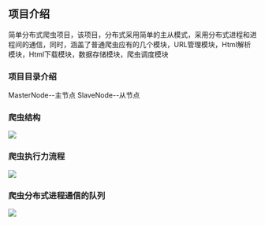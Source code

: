 ## 项目介绍
简单分布式爬虫项目，该项目，分布式采用简单的主从模式，采用分布式进程和进程间的通信，同时，涵盖了普通爬虫应有的几个模块，URL管理模块，Html解析模块，Html下载模块，数据存储模块，爬虫调度模块

### 项目目录介绍
MasterNode--主节点
SlaveNode--从节点

### 爬虫结构

![](https://github.com/shisiying/crawer_python/blob/master/easy_distributed_crawler/爬虫结构.png)

### 爬虫执行力流程

![](https://github.com/shisiying/crawer_python/blob/master/easy_distributed_crawler/执行流程.png)

### 爬虫分布式进程通信的队列

![](https://github.com/shisiying/crawer_python/blob/master/easy_distributed_crawler/爬虫队列.png)


